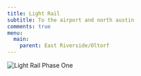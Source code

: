 ```yaml
---
title: Light Rail
subtitle: To the airport and north austin
comments: true
menu: 
  main:
    parent: East Riverside/Oltorf
---
```


![Light Rail Phase One](https://www.projectconnect.com/images/librariesprovider2/2022_projects/light-rail/austin-light-rail-phase-one-map.jpg?sfvrsn=f565005d_3)